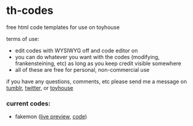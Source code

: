 # th-codes
free html code templates for use on toyhouse

terms of use:
- edit codes with WYSIWYG off and code editor on
- you can do whatever you want with the codes (modifying, frankensteining, etc) as long as you keep credit visible somewhere
- all of these are free for personal, non-commercial use

if you have any questions, comments, etc please send me a message on [tumblr](https://cyborb.tumblr.com/), [twitter](https://twitter.com/cyborbb), or [toyhouse](https://toyhou.se/cyborb)


### current codes:
- fakemon ([live preview](https://toyhou.se/22618821.fakemon-code), [code](https://github.com/cyb0rb/th-codes/blob/main/thcode_fakemon))
